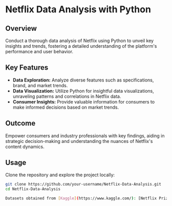 # Netflix Data Analysis with Python

## Overview

Conduct a thorough data analysis of Netflix using Python to unveil key insights and trends, fostering a detailed understanding of the platform's performance and user behavior.

## Key Features

- **Data Exploration:** Analyze diverse features such as specifications, brand, and market trends.
- **Data Visualization:** Utilize Python for insightful data visualizations, unraveling patterns and correlations in Netflix data.
- **Consumer Insights:** Provide valuable information for consumers to make informed decisions based on market trends.

## Outcome

Empower consumers and industry professionals with key findings, aiding in strategic decision-making and understanding the nuances of Netflix's content dynamics.

## Usage

Clone the repository and explore the project locally:

```bash
git clone https://github.com/your-username/Netflix-Data-Analysis.git
cd Netflix-Data-Analysis

Datasets obtained from [Kaggle](https://www.kaggle.com/): [Netflix Prize Data](https://www.kaggle.com/netflix-inc/netflix-prize-data)
